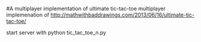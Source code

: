 #A multiplayer implementation of ultimate tic-tac-toe 
multiplayer implemenation of http://mathwithbaddrawings.com/2013/06/16/ultimate-tic-tac-toe/

start server with
	python tic_tac_toe_n.py
